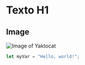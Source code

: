 # Texto H1

## Image

![Image of Yaktocat](https://octodex.github.com/images/yaktocat.png)

``` javascript
let myVar = "Hello, world!";
```
